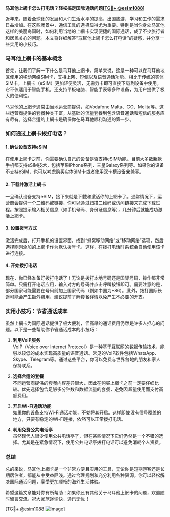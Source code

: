 **马耳他上網卡怎么打电话？轻松搞定国际通话问题[[TG💪+ @esim1088](https://t.me/s/esim1088)]**

近年来，随着全球化的发展和人们生活水平的提高，出国旅游、学习和工作的需求日益增加。在这些场景中，通信工具的选择显得尤为重要。特别是当你身处马耳他这样的美丽岛国时，如何利用当地的上網卡实现便捷的国际通话，成了不少旅行者和居民关心的问题。本文将详细解答“马耳他上網卡怎么打电话”的疑惑，并分享一些实用的小技巧。

### 马耳他上網卡的基本概念

首先，让我们了解一下什么是马耳他上網卡。简单来说，这是一种可以在马耳他地区使用的移动网络SIM卡，支持上网、短信以及语音通话功能。相比于传统的实体SIM卡，上網卡（eSIM）更加轻便灵活，无需剪卡即可直接下载到设备中使用。它不仅适用于智能手机，还支持平板电脑、智能手表等多种设备，为用户提供了极大的便利性。

马耳他的上網卡通常由当地运营商提供，如Vodafone Malta、GO、Melita等。这些运营商提供的套餐种类丰富，从基础的流量套餐到包含语音通话和短信的服务应有尽有。选择合适的上網卡是确保你在马耳他顺利沟通的第一步。

### 如何通过上網卡拨打电话？

#### 1. 确认设备支持eSIM
在使用上網卡之前，你需要确认自己的设备是否支持eSIM功能。目前大多数新款手机都支持eSIM技术，包括苹果iPhone系列、三星Galaxy系列等。如果你的设备不支持eSIM，也可以考虑购买实体SIM卡或者使用双卡槽设备来兼容。

#### 2. 下载并激活上網卡
一旦确认设备支持eSIM，接下来就是下载和激活你的上網卡了。通常情况下，运营商会提供一个二维码或链接，你可以通过扫描二维码或访问链接来完成下载过程。按照提示输入相关信息（如手机号码、身份证信息等），几分钟后就能成功激活上網卡。

#### 3. 设置拨号方式
激活完成后，打开手机的设置界面，找到“蜂窝移动网络”或“移动网络”选项，然后选择刚刚添加的上網卡作为默认拨号卡。这样，在拨打电话时系统会自动使用该卡进行连接。

#### 4. 开始拨打电话
现在，你已经准备好拨打电话了！无论是拨打本地号码还是国际号码，操作都非常简单。只需打开电话应用，输入对方的号码并点击呼叫按钮即可。需要注意的是，部分国家可能需要在号码前加上国家代码（例如中国为+86）。此外，拨打国际长途可能会产生额外费用，建议提前了解套餐详情以免产生不必要的开支。

### 实用小技巧：节省通话成本

虽然上網卡为国际通话提供了极大便利，但高昂的通话费用仍然是许多人担心的问题。以下是一些帮助你节省通话成本的小技巧：

1. **利用VoIP服务**  
   VoIP（Voice over Internet Protocol）是一种基于互联网的数据传输技术，能够以较低的成本实现高质量的语音通话。常见的VoIP软件包括WhatsApp、Skype、Telegram等。通过这些平台，你可以免费与世界各地的朋友和家人保持联系。

2. **选择合适的套餐**  
   不同运营商提供的套餐内容差异很大，因此在购买上網卡之前一定要仔细比较。优先选择包含足够多分钟数和数据流量的套餐，避免因超量使用而支付高额费用。

3. **开启Wi-Fi通话功能**  
   如果你的设备支持Wi-Fi通话功能，不妨将其开启。这样即使没有信号覆盖的地方，只要有稳定的Wi-Fi连接，依然可以正常拨打电话。

4. **利用免费公共电话亭**  
   虽然现代人很少使用公共电话亭了，但在某些情况下它们仍然是一个不错的选择。尤其是在紧急情况下，使用公共电话亭拨打电话可以避免消耗个人资费。

### 总结

总的来说，马耳他上網卡是一个非常方便且实用的工具，无论你是短期游客还是长期居住者，都能从中受益匪浅。通过合理规划和充分利用各种资源，你可以轻松解决国际通话问题，享受更加顺畅的海外生活体验。

希望这篇文章能对你有所帮助！如果你还有其他关于马耳他上網卡的问题，欢迎随时留言交流。祝大家旅途愉快，通讯无忧！

[[TG💪+ @esim1088](https://t.me/s/esim1088) ![Image](https://i.postimg.cc/4NQfJmqS/Snipaste-2025-05-13-00-14-12.png)]